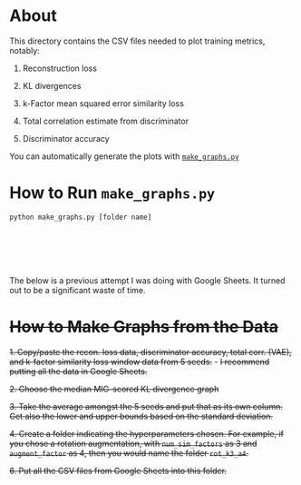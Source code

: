 # About
This directory contains the CSV files needed to plot training metrics, notably:
1. Reconstruction loss

2. KL divergences

3. k-Factor mean squared error similarity loss

4. Total correlation estimate from discriminator

5. Discriminator accuracy

You can automatically generate the plots with [`make_graphs.py`](./make_graphs.py)

# How to Run `make_graphs.py`

```python make_graphs.py [folder name]```

<br><br><br><br>

The below is a previous attempt I was doing with Google Sheets. It turned out to be a significant waste of time.
# ~~How to Make Graphs from the Data~~

~~1. Copy/paste the recon. loss data, discriminator accuracy, total corr. (VAE), and k-factor similarity loss window data from 5 seeds.~~
    - ~~I recommend putting all the data in Google Sheets.~~
    
~~2. Choose the median MIG-scored KL divergence graph~~

~~3. Take the average amongst the 5 seeds and put that as its own column. Get also the lower and upper bounds based on the standard deviation.~~

~~4. Create a folder indicating the hyperparameters chosen. For example, if you chose a rotation augmentation, with `num_sim_factors` as 3 and `augment_factor` as 4, then you would name the folder `rot_k3_a4`.~~

~~6. Put all the CSV files from Google Sheets into this folder.~~
